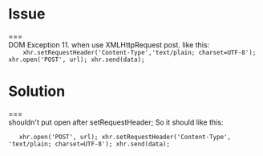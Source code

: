 # Issue   
===   
DOM Exception 11. when use XMLHttpRequest post.
like this:   
`    
   xhr.setRequestHeader('Content-Type','text/plain; charset=UTF-8');
   xhr.open('POST', url);
   xhr.send(data);   
`    
   
# Solution   
===   
shouldn't put open after setRequestHeader; So it should like this:   
    
`   
   xhr.open('POST', url);
   xhr.setRequestHeader('Content-Type', 'text/plain; charset=UTF-8');
   xhr.send(data);   
`    
    






